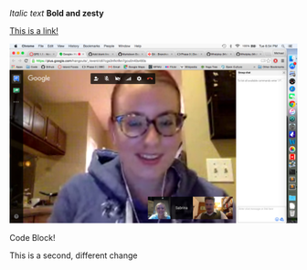*Italic text*
**Bold and zesty**

[This is a link!](https://www.theonion.com)

![woo text](screenshot.png)

  Code Block!

This is a second, different change